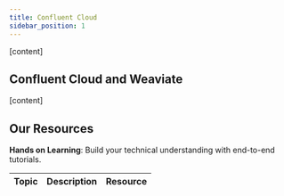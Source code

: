 ```yaml
---
title: Confluent Cloud
sidebar_position: 1
---
```

[content]

## Confluent Cloud and Weaviate
[content]


## Our Resources 
**Hands on Learning**: Build your technical understanding with end-to-end tutorials.

| Topic | Description | Resource | 
| --- | --- | --- |
